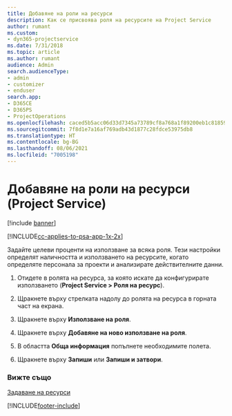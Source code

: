 ```yaml
---
title: Добавяне на роли на ресурси
description: Как се присвоява роля на ресурсите на Project Service
author: rumant
ms.custom:
- dyn365-projectservice
ms.date: 7/31/2018
ms.topic: article
ms.author: rumant
audience: Admin
search.audienceType:
- admin
- customizer
- enduser
search.app:
- D365CE
- D365PS
- ProjectOperations
ms.openlocfilehash: caced5b5acc06d33d7345a73789cf8a768a1f89200eb1c8185909acece47b38f
ms.sourcegitcommit: 7f8d1e7a16af769adb43d1877c28fdce53975db8
ms.translationtype: HT
ms.contentlocale: bg-BG
ms.lasthandoff: 08/06/2021
ms.locfileid: "7005198"
---
```

# <a name="add-resource-roles-project-service"></a>Добавяне на роли на ресурси (Project Service)

[!include [banner](../includes/psa-now-project-operations.md)]

[!INCLUDE[cc-applies-to-psa-app-1x-2x](../includes/cc-applies-to-psa-app-1x-2x.md)]

Задайте целеви проценти на използване за всяка роля. Тези настройки определят наличността и използването на ресурсите, когато определяте персонала за проекти и анализирате действителните данни.  
  
1.  Отидете в ролята на ресурса, за която искате да конфигурирате използването (**Project Service > Роля на ресурс**).  
  
2.  Щракнете върху стрелката надолу до ролята на ресурса в горната част на екрана.  
  
3.  Щракнете върху **Използване на роля**.  
  
4.  Щракнете върху **Добавяне на ново използване на роля**.  
  
5.  В областта **Обща информация** попълнете необходимите полета.  
  
6.  Щракнете върху **Запиши** или **Запиши и затвори**.  
  
### <a name="see-also"></a>Вижте също  
 [Задаване на ресурси](../psa/set-up-resources.md)


[!INCLUDE[footer-include](../includes/footer-banner.md)]